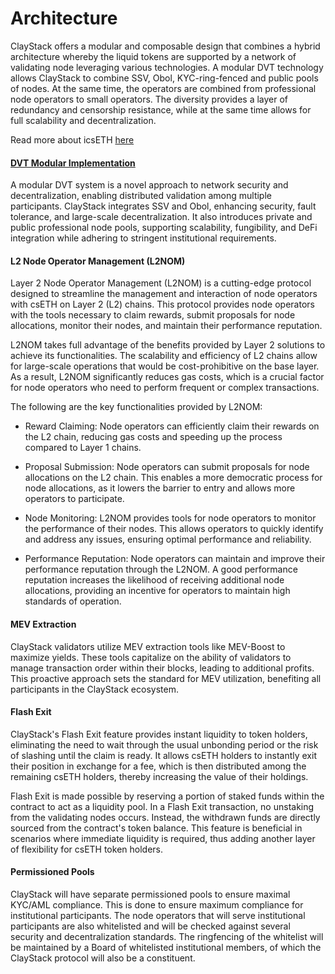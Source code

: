# Architecture

ClayStack offers a modular and composable design that combines a hybrid architecture whereby the liquid tokens are supported by a network of validating node leveraging various technologies. A modular DVT technology allows ClayStack to combine SSV, Obol, KYC-ring-fenced and public pools of nodes. At the same time, the operators are combined from professional node operators to small operators. The diversity provides a layer of redundancy and censorship resistance, while at the same time allows for full scalability and decentralization.

Read more about icsETH [here](./csETH)

#### [DVT Modular Implementation](./dvt)

A modular DVT system is a novel approach to network security and decentralization, enabling distributed validation among multiple participants. ClayStack integrates SSV and Obol, enhancing security, fault tolerance, and large-scale decentralization. It also introduces private and public professional node pools, supporting scalability, fungibility, and DeFi integration while adhering to stringent institutional requirements.

#### L2 Node Operator Management (L2NOM)

Layer 2 Node Operator Management (L2NOM) is a cutting-edge protocol designed to streamline the management and interaction of node operators with csETH on Layer 2 (L2) chains. This protocol provides node operators with the tools necessary to claim rewards, submit proposals for node allocations, monitor their nodes, and maintain their performance reputation.

L2NOM takes full advantage of the benefits provided by Layer 2 solutions to achieve its functionalities. The scalability and efficiency of L2 chains allow for large-scale operations that would be cost-prohibitive on the base layer. As a result, L2NOM significantly reduces gas costs, which is a crucial factor for node operators who need to perform frequent or complex transactions.

The following are the key functionalities provided by L2NOM:

- Reward Claiming: Node operators can efficiently claim their rewards on the L2 chain, reducing gas costs and speeding up the process compared to Layer 1 chains.

- Proposal Submission: Node operators can submit proposals for node allocations on the L2 chain. This enables a more democratic process for node allocations, as it lowers the barrier to entry and allows more operators to participate.

- Node Monitoring: L2NOM provides tools for node operators to monitor the performance of their nodes. This allows operators to quickly identify and address any issues, ensuring optimal performance and reliability.

- Performance Reputation: Node operators can maintain and improve their performance reputation through the L2NOM. A good performance reputation increases the likelihood of receiving additional node allocations, providing an incentive for operators to maintain high standards of operation.

#### MEV Extraction

ClayStack validators utilize MEV extraction tools like MEV-Boost to maximize yields. These tools capitalize on the ability of validators to manage transaction order within their blocks, leading to additional profits. This proactive approach sets the standard for MEV utilization, benefiting all participants in the ClayStack ecosystem.

#### Flash Exit
ClayStack's Flash Exit feature provides instant liquidity to token holders, eliminating the need to wait through the usual unbonding period or the risk of slashing until the claim is ready. It allows csETH holders to instantly exit their position in exchange for a fee, which is then distributed among the remaining csETH holders, thereby increasing the value of their holdings.

Flash Exit is made possible by reserving a portion of staked funds within the contract to act as a liquidity pool. In a Flash Exit transaction, no unstaking from the validating nodes occurs. Instead, the withdrawn funds are directly sourced from the contract's token balance. This feature is beneficial in scenarios where immediate liquidity is required, thus adding another layer of flexibility for csETH token holders.

#### Permissioned Pools 

ClayStack will have separate permissioned pools to ensure maximal KYC/AML compliance. This is done to ensure maximum compliance for institutional participants. The node operators that will serve institutional participants are also whitelisted and will be checked against several security and decentralization standards. The ringfencing of the whitelist will be maintained by a Board of whitelisted institutional members, of which the ClayStack protocol will also be a constituent. 
